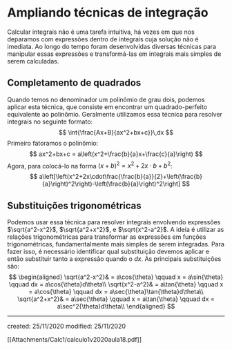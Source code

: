 # Ampliando técnicas de integração
Calcular integrais não é uma tarefa intuitiva, há vezes em que nos deparamos com expressões dentro de integrais cuja solução não é imediata. Ao longo do tempo foram desenvolvidas diversas técnicas para manipular essas expressões e transformá-las em integrais mais simples de serem calculadas.

## Completamento de quadrados
Quando temos no denominador um polinômio de grau dois, podemos aplicar esta técnica, que consiste em encontrar um quadrado-perfeito equivalente ao polinômio.
Geralmente utilizamos essa técnica para resolver integrais no seguinte formato:
$$
\int{\frac{Ax+B}{ax^2+bx+c}}\,dx
$$
Primeiro fatoramos o polinômio:
$$
ax^2+bx+c = a\left(x^2+\frac{b}{a}x+\frac{c}{a}\right)
$$
Agora, para colocá-lo na forma $(x+b)^2 = x^2+2x\cdot b+b^2$:
$$
a\left[\left(x^2+2x\cdot\frac{\frac{b}{a}}{2}+\left(\frac{b}{a}\right)^2\right)-\left(\frac{b}{a}\right)^2\right]
$$

## Substituições trigonométricas
Podemos usar essa técnica para resolver integrais envolvendo expressões $\sqrt{a^2-x^2}$, $\sqrt{a^2+x^2}$, e $\sqrt{x^2-a^2}$. A ideia é utilizar as relações trigonométricas para transformar as expressões em funções trigonométricas, fundamentalmente mais simples de serem integradas. Para fazer isso, é necessário identificar qual substituição devemos aplicar e então substituir tanto a expressão quando o $dx$. As principais substituições são:
$$
\begin{aligned}
  \sqrt{a^2-x^2}& = a\cos{\theta} \qquad x = a\sin{\theta} \qquad dx = a\cos{\theta}d\theta\\
  \sqrt{x^2-a^2}& = a\tan{\theta} \qquad x = a\cos{\theta} \qquad dx = a\sec{\theta}\tan{\theta}d\theta\\
  \sqrt{a^2+x^2}& = a\sec{\theta} \qquad x = a\tan{\theta} \qquad dx = a\sec^2{\theta}d\theta\\
\end{aligned}
$$

---

created: 25/11/2020
modified: 25/11/2020

[[Attachments/Calc1/calculo1v2020aula18.pdf]]

